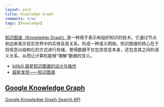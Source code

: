 ```yaml
---
layout: post
title: Knowledge Graph
comments: true
tags: [Knowledge]
---
```


[知识图谱（Knowledge Graph）](https://neo4j.com/blog/what-is-knowledge-graph/)是一种用于表示和组织知识的技术。它通过节点和边来表示现实世界中的实体及其关系，形成一种语义网络。知识图谱的核心在于将信息以结构化的方式进行存储，使得数据不仅包含信息本身，还包含其之间的语义关系，从而让计算机能够“理解”数据的含义。


* [bilibili 超星知识图谱的设计与操作](https://www.bilibili.com/video/BV1aN411M7EB)
* [超星发现——知识图谱](https://mp.weixin.qq.com/s?__biz=MzA4ODYwNzk5NQ==&mid=2650488239&idx=1&sn=9621b7f69ab227cdb6fcc050734b0110&chksm=8828003bbf5f892d6ddb2a9a29859d4d6976a1dbcc81a6f167fe9ad63d04c6f45f903d31664f&scene=27)


## [Google Knowledge Graph](https://blog.google/products/search/about-knowledge-graph-and-knowledge-panels/)

[Google Knowledge Graph Search API](https://developers.google.com/knowledge-graph)
